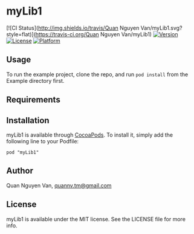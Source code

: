 # myLib1

[![CI Status](http://img.shields.io/travis/Quan Nguyen Van/myLib1.svg?style=flat)](https://travis-ci.org/Quan Nguyen Van/myLib1)
[![Version](https://img.shields.io/cocoapods/v/myLib1.svg?style=flat)](http://cocoadocs.org/docsets/myLib1)
[![License](https://img.shields.io/cocoapods/l/myLib1.svg?style=flat)](http://cocoadocs.org/docsets/myLib1)
[![Platform](https://img.shields.io/cocoapods/p/myLib1.svg?style=flat)](http://cocoadocs.org/docsets/myLib1)

## Usage

To run the example project, clone the repo, and run `pod install` from the Example directory first.

## Requirements

## Installation

myLib1 is available through [CocoaPods](http://cocoapods.org). To install
it, simply add the following line to your Podfile:

    pod "myLib1"

## Author

Quan Nguyen Van, quannv.tm@gmail.com

## License

myLib1 is available under the MIT license. See the LICENSE file for more info.

